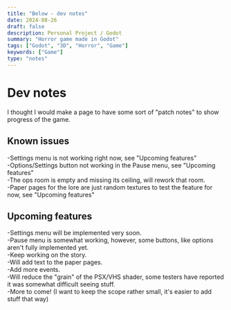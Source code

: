 ```yaml
---
title: "Below - dev notes"
date: 2024-08-26
draft: false
description: Personal Project / Godot
summary: "Horror game made in Godot"
tags: ["Godot", "3D", "Horror", "Game"]
keywords: ["Game"]
type: "notes"
---
```

# Dev notes
I thought I would make a page to have some sort of "patch notes" to show progress of the game.
## Known issues
-Settings menu is not working right now, see "Upcoming features"<br/>
-Options/Settings button not working in the Pause menu, see "Upcoming features"</br>
-The ops room is empty and missing its ceiling, will rework that room.<br/>
-Paper pages for the lore are just random textures to test the feature for now, see "Upcoming features"<br/>
## Upcoming features
-Settings menu will be implemented very soon.<br/>
-Pause menu is somewhat working, however, some buttons, like options aren't fully implemented yet.<br/>
-Keep working on the story.<br/>
-Will add text to the paper pages.</br>
-Add more events.<br/>
-Will reduce the "grain" of the PSX/VHS shader, some testers have reported it was somewhat difficult seeing stuff.</br>
-More to come! (I want to keep the scope rather small, it's easier to add stuff that way)</br>